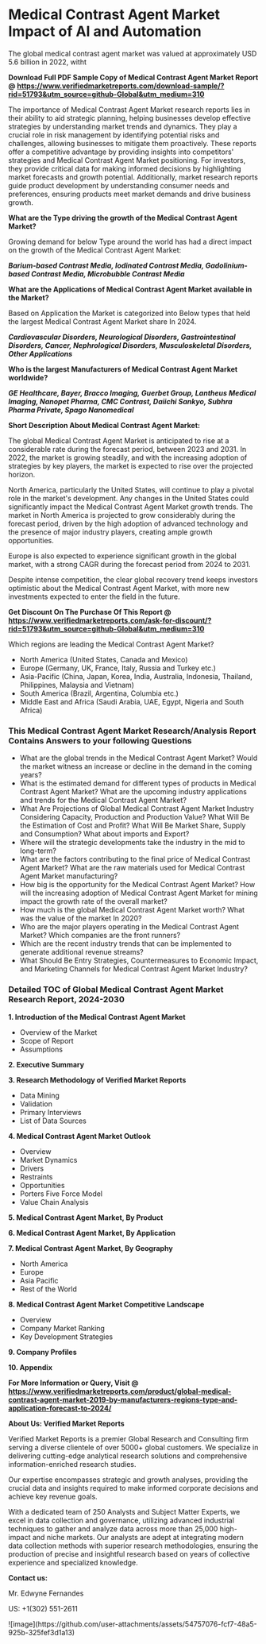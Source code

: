 <h1>Medical Contrast Agent Market Impact of AI and Automation</h1><p>The global medical contrast agent market was valued at approximately USD 5.6 billion in 2022, witht</p><p id="" class=""><strong>Download Full PDF Sample Copy of Medical Contrast Agent Market Report @ <a href="https://www.verifiedmarketreports.com/download-sample/?rid=51793&utm_source=github-Global&utm_medium=310" target="_blank">https://www.verifiedmarketreports.com/download-sample/?rid=51793&utm_source=github-Global&utm_medium=310</a></strong></p><p>The importance of&nbsp;Medical Contrast Agent Market research reports lies in their ability to aid strategic planning, helping businesses develop effective strategies by understanding market trends and dynamics. They play a crucial role in risk management by identifying potential risks and challenges, allowing businesses to mitigate them proactively. These reports offer a competitive advantage by providing insights into competitors' strategies and Medical Contrast Agent Market positioning. For investors, they provide critical data for making informed decisions by highlighting market forecasts and growth potential. Additionally, market research reports guide product development by understanding consumer needs and preferences, ensuring products meet market demands and drive business growth.</p><p><strong>What are the&nbsp;Type driving the growth of the Medical Contrast Agent Market?</strong></p><p id="" class="">Growing demand for below Type around the world has had a direct impact on the growth of the Medical Contrast Agent Market:</p><em><strong>Barium-based Contrast Media, Iodinated Contrast Media, Gadolinium-based Contrast Media, Microbubble Contrast Media</strong></em></p><strong>What are the&nbsp;Applications&nbsp;of Medical Contrast Agent Market available in the Market?</strong></p><p id="" class="">Based on Application the Market is categorized into Below types that held the largest Medical Contrast Agent Market share In 2024.</p><em><strong>Cardiovascular Disorders, Neurological Disorders, Gastrointestinal Disorders, Cancer, Nephrological Disorders, Musculoskeletal Disorders, Other Applications</strong></em></p><strong>Who is the largest Manufacturers of Medical Contrast Agent Market worldwide?</strong></p><p><em><strong>GE Healthcare, Bayer, Bracco Imaging, Guerbet Group, Lantheus Medical Imaging, Nanopet Pharma, CMC Contrast, Daiichi Sankyo, Subhra Pharma Private, Spago Nanomedical</strong></em></p><p id="" class=""><strong>Short Description About Medical Contrast Agent Market:</strong></p><p>The global Medical Contrast Agent Market is anticipated to rise at a considerable rate during the forecast period, between 2023 and 2031. In 2022, the market is growing steadily, and with the increasing adoption of strategies by key players, the market is expected to rise over the projected horizon.</p><p>North America, particularly the United States, will continue to play a pivotal role in the market's development. Any changes in the United States could significantly impact the Medical Contrast Agent Market growth trends. The market in North America is projected to grow considerably during the forecast period, driven by the high adoption of advanced technology and the presence of major industry players, creating ample growth opportunities.</p><p>Europe is also expected to experience significant growth in the global market, with a strong CAGR during the forecast period from 2024 to 2031.</p><p>Despite intense competition, the clear global recovery trend keeps investors optimistic about the Medical Contrast Agent Market, with more new investments expected to enter the field in the future.</p><p id="" class=""><strong>Get Discount On The Purchase Of This Report @ <a href="https://www.verifiedmarketreports.com/ask-for-discount/?rid=51793&utm_source=github-Global&utm_medium=310" target="_blank">https://www.verifiedmarketreports.com/ask-for-discount/?rid=51793&utm_source=github-Global&utm_medium=310</a></strong></p>Which regions are leading the Medical Contrast Agent Market?</p><ul><li>North America (United States, Canada and Mexico)</li><li>Europe (Germany, UK, France, Italy, Russia and Turkey etc.)</li><li>Asia-Pacific (China, Japan, Korea, India, Australia, Indonesia, Thailand, Philippines, Malaysia and Vietnam)</li><li>South America (Brazil, Argentina, Columbia etc.)</li><li>Middle East and Africa (Saudi Arabia, UAE, Egypt, Nigeria and South Africa)</li></ul><h3 id="" class="">This Medical Contrast Agent Market Research/Analysis Report Contains Answers to your following Questions</h3><ul><li>What are the global trends in the Medical Contrast Agent Market? Would the market witness an increase or decline in the demand in the coming years?</li><li>What is the estimated demand for different types of products in Medical Contrast Agent Market? What are the upcoming industry applications and trends for the Medical Contrast Agent Market?</li><li>What Are Projections of Global Medical Contrast Agent Market Industry Considering Capacity, Production and Production Value? What Will Be the Estimation of Cost and Profit? What Will Be Market Share, Supply and Consumption? What about imports and Export?</li><li>Where will the strategic developments take the industry in the mid to long-term?</li><li>What are the factors contributing to the final price of Medical Contrast Agent Market? What are the raw materials used for Medical Contrast Agent Market manufacturing?</li><li>How big is the opportunity for the Medical Contrast Agent Market? How will the increasing adoption of Medical Contrast Agent Market for mining impact the growth rate of the overall market?</li><li>How much is the global Medical Contrast Agent Market worth? What was the value of the market In 2020?</li><li>Who are the major players operating in the Medical Contrast Agent Market? Which companies are the front runners?</li><li>Which are the recent industry trends that can be implemented to generate additional revenue streams?</li><li>What Should Be Entry Strategies, Countermeasures to Economic Impact, and Marketing Channels for Medical Contrast Agent Market Industry?</li></ul><h3 id="" class="">Detailed TOC of Global Medical Contrast Agent Market Research Report, 2024-2030</h3><p id="" class=""><strong>1. Introduction of the Medical Contrast Agent Market</strong></p><ul><li>Overview of the Market</li><li>Scope of Report</li><li>Assumptions</li></ul><p id="" class=""><strong>2. Executive Summary</strong></p><p id="" class=""><strong>3. Research Methodology of Verified Market Reports</strong></p><ul><li>Data Mining</li><li>Validation</li><li>Primary Interviews</li><li>List of Data Sources</li></ul><p id="" class=""><strong>4. Medical Contrast Agent Market Outlook</strong></p><ul><li>Overview</li><li>Market Dynamics</li><li>Drivers</li><li>Restraints</li><li>Opportunities</li><li>Porters Five Force Model</li><li>Value Chain Analysis</li></ul><p id="" class=""><strong>5. Medical Contrast Agent Market, By Product</strong></p><p id="" class=""><strong>6. Medical Contrast Agent Market, By Application</strong></p><p id="" class=""><strong>7. Medical Contrast Agent Market, By Geography</strong></p><ul><li>North America</li><li>Europe</li><li>Asia Pacific</li><li>Rest of the World</li></ul><p id="" class=""><strong>8. Medical Contrast Agent Market Competitive Landscape</strong></p><ul><li>Overview</li><li>Company Market Ranking</li><li>Key Development Strategies</li></ul><p id="" class=""><strong>9. Company Profiles</strong></p><p id="" class=""><strong>10. Appendix</strong></p><p id="" class=""><strong>For More Information or Query, Visit @ <a href="https://www.verifiedmarketreports.com/product/global-medical-contrast-agent-market-2019-by-manufacturers-regions-type-and-application-forecast-to-2024/" target="_blank">https://www.verifiedmarketreports.com/product/global-medical-contrast-agent-market-2019-by-manufacturers-regions-type-and-application-forecast-to-2024/</a></strong></p><p id="" class=""><strong>About Us: Verified Market Reports</strong></p><p id="" class="">Verified Market Reports is a premier Global Research and Consulting firm serving a diverse clientele of over 5000+ global customers. We specialize in delivering cutting-edge analytical research solutions and comprehensive information-enriched research studies.</p><p id="" class="">Our expertise encompasses strategic and growth analyses, providing the crucial data and insights required to make informed corporate decisions and achieve key revenue goals.</p><p id="" class="">With a dedicated team of 250 Analysts and Subject Matter Experts, we excel in data collection and governance, utilizing advanced industrial techniques to gather and analyze data across more than 25,000 high-impact and niche markets. Our analysts are adept at integrating modern data collection methods with superior research methodologies, ensuring the production of precise and insightful research based on years of collective experience and specialized knowledge.</p><p id="" class=""><strong>Contact us:</strong></p><p id="" class="">Mr. Edwyne Fernandes</p><p id="" class="">US: +1(302) 551-2611</p>
![image](https://github.com/user-attachments/assets/54757076-fcf7-48a5-925b-325fef3d1a13)
